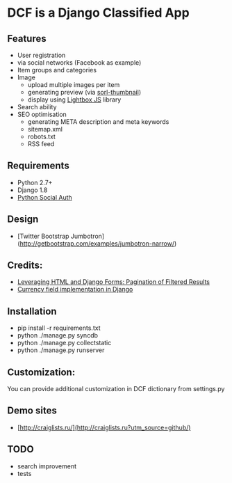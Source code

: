 # DCF is a Django Classified App



## Features

* User registration
 * via social networks (Facebook as example)
* Item groups and categories
* Image
    * upload multiple images per item
    * generating preview (via [sorl-thumbnail](https://github.com/mariocesar/sorl-thumbnail))
    * display using [Lightbox JS](http://lokeshdhakar.com/projects/lightbox2/) library
* Search ability
* SEO optimisation
    * generating META description and meta keywords
    * sitemap.xml
    * robots.txt
    * RSS feed


## Requirements
 
* Python 2.7+
* Django 1.8
* [Python Social Auth](https://github.com/omab/python-social-auth/)

## Design

* [Twitter Bootstrap Jumbotron] (http://getbootstrap.com/examples/jumbotron-narrow/)

## Credits:

* [Leveraging HTML and Django Forms: Pagination of Filtered Results](http://schinckel.net/2014/08/17/leveraging-html-and-django-forms%3A-pagination-of-filtered-results/) 
* [Currency field implementation in Django](http://stackoverflow.com/questions/2013835/django-how-should-i-store-a-money-value) 
    
## Installation

* pip install -r requirements.txt
* python ./manage.py syncdb
* python ./manage.py collectstatic
* python ./manage.py runserver


## Customization:
 
 You can provide additional customization in DCF dictionary from settings.py
 
## Demo sites
 * [http://craiglists.ru/](http://craiglists.ru?utm_source=github/)

## TODO

* search improvement
* tests